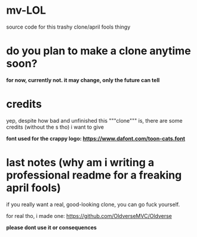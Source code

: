 # mv-LOL
source code for this trashy clone/april fools thingy
# do you plan to make a clone anytime soon?
**for now, currently not.
it may change, only the future can tell**
# credits
yep, despite how bad and unfinished this """clone""" is, there are some credits (without the s tho) i want to give

**font used for the crappy logo: https://www.dafont.com/toon-cats.font**

# last notes (why am i writing a professional readme for a freaking april fools)
if you really want a real, good-looking clone, you can go fuck yourself.

for real tho, i made one: https://github.com/OldverseMVC/Oldverse

**please dont use it or consequences**
